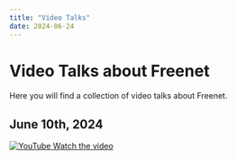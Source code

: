 ```yaml
---
title: "Video Talks"
date: 2024-06-24
---
```


# Video Talks about Freenet

Here you will find a collection of video talks about Freenet.

## June 10th, 2024

[![YouTube](https://img.icons8.com/ios-filled/50/000000/youtube-play.png) Watch the video](https://youtu.be/enTAromEeHo?si=7jKPaxZv3X7tMmYh)

